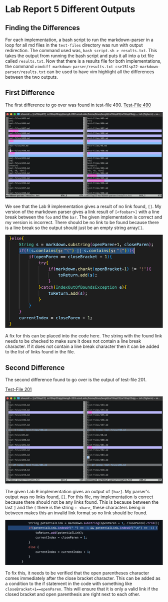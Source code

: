 # Lab Report 5 Different Outputs

## Finding the Differences

For each implementation, a bash script to run the markdown-parser in a loop for all md files in the `test-files` directory was run with output redirection. The command used was, `bash script.sh > results.txt`. This takes the output from running the bash script and puts it all into a txt file called `results.txt`. Now that there is a results file for both implementations, the command `vimdiff markdown-parser/results.txt cse15lsp22-markdown-parser/results.txt` can be used to have vim highlight all the differences between the two outputs.


## First Difference

The first difference to go over was found in test-file 490.
[Test-File 490](https://github.com/nidhidhamnani/markdown-parser/blob/main/test-files/490.md)

![Test-File 490 Comparison](./Lab%20Report%205%20Test-File%20490%20Diff.png)

We see that the Lab 9 implementation gives a result of no link found, `[]`. My version of the markdown parser gives a link result of `[<foobar>]` with a line break between the `foo` and the `bar`. The given implementation is correct and my version is incorrect. There should be no link to be found because there is a line break so the output should just be an empty string array`[]`. 

![Problem Two](./Lab%20Report%205%20Fix%201.png)

A fix for this can be placed into the code here. The string with the found link needs to be checked to make sure it does not contain a line break character. If it does not contain a line break character then it can be added to the list of links found in the file.



## Second Difference


The second difference found to go over is the output of test-file 201.

[Test-File 201](https://github.com/nidhidhamnani/markdown-parser/blob/main/test-files/201.md)

![Test-File 201 Comparison](./Lab%20Report%205%20Test-File%20201%20Diff.png)

The given Lab 9 implementation gives an output of `[baz]`. My parser's output was no links found, `[]`. For this file, my implementation is correct because there should not be any links found. This is because between the last `]` and the `(` there is the string `: <bar>`, these characters being in between makes this an invalid link format so no link should be found.

![Problem Two](./Lab%20Report%205%20Fix%202.png)

To fix this, it needs to be verified that the open parentheses character comes immediately after the close bracket character. This can be added as a condition to the if statement in the code with something like `closeBracket+1==openParen`. This will ensure that it is only a valid link if the closed bracket and open parenthesis are right next to each other.